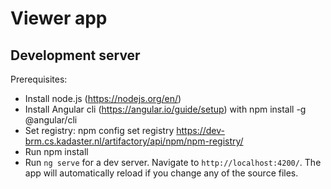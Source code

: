 # Viewer app

## Development server

Prerequisites:
- Install node.js (https://nodejs.org/en/)
- Install Angular cli (https://angular.io/guide/setup) with npm install -g @angular/cli
- Set registry: npm config set registry https://dev-brm.cs.kadaster.nl/artifactory/api/npm/npm-registry/
- Run npm install
- Run `ng serve` for a dev server. Navigate to `http://localhost:4200/`. The app will automatically reload if you change any of the source files.

